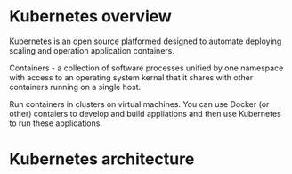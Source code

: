 Kubernetes overview
=========================
Kubernetes is an open source platformed designed to automate deploying scaling and operation application containers.

Containers - a collection of software processes unified by one namespace with access to an operating system kernal
that it shares with other containers running on a single host.

Run containers in clusters on virtual machines. You can use Docker (or other) contaiers to develop and build
appliations and then use Kubernetes to run these applications.

Kubernetes architecture
===============================
